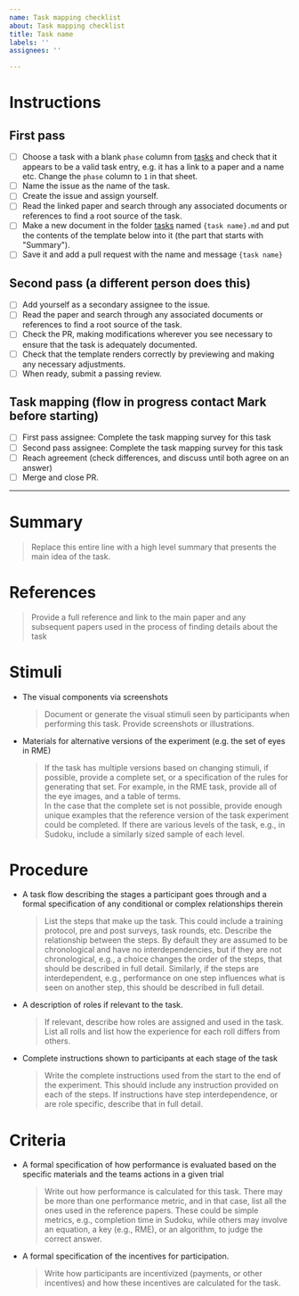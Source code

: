 ```yaml
---
name: Task mapping checklist
about: Task mapping checklist
title: Task name
labels: ''
assignees: ''

---
```


# Instructions
## First pass
- [ ] Choose a task with a blank `phase` column from [tasks](https://docs.google.com/spreadsheets/d/1r6JphHOM8K_dCrdX9ESx_05oYGtPVyVejxKBL1B3VL0/edit#gid=1644218186) and check that it appears to be a valid task entry, e.g. it has a link to a paper and a name etc. Change the `phase` column to `1` in that sheet.
- [ ] Name the issue as the name of the task.
- [ ] Create the issue and assign yourself.
- [ ] Read the linked paper and search through any associated documents or references to find a root source of the task. 
- [ ] Make a new document in the folder [tasks](https://github.com/Watts-Lab/task-mapping/tree/master/tasks) named `{task name}.md` and put the contents of the template below into it (the part that starts with "Summary").
- [ ] Save it and add a pull request with the name and message `{task name}`

## Second pass (a different person does this)
- [ ] Add yourself as a secondary assignee to the issue.
- [ ] Read the paper and search through any associated documents or references to find a root source of the task. 
- [ ] Check the PR, making modifications wherever you see necessary to ensure that the task is adequately documented.
- [ ] Check that the template renders correctly by previewing and making any necessary adjustments.
- [ ] When ready, submit a passing review.

## Task mapping (flow in progress contact Mark before starting)
- [ ] First pass assignee: Complete the task mapping survey for this task
- [ ] Second pass assignee: Complete the task mapping survey for this task
- [ ] Reach agreement (check differences, and discuss until both agree on an answer)
- [ ] Merge and close PR.

- - - 
# Summary
> Replace this entire line with a high level summary that presents the main idea of the task.

# References
> Provide a full reference and link to the main paper and any subsequent papers used in the process of finding details about the task

# Stimuli
- The visual components via screenshots
  > Document or generate the visual stimuli seen by participants when performing this task. Provide screenshots or illustrations.
- Materials for alternative versions of the experiment (e.g. the set of eyes in RME)
  > If the task has multiple versions based on changing stimuli, if possible, provide a complete set, or a specification of the rules for generating that set. For example, in the RME task, provide all of the eye images, and a table of terms.  
  > In the case that the complete set is not possible, provide enough unique examples that the reference version of the task experiment could be completed. If there are various levels of the task, e.g., in Sudoku, include a similarly sized sample of each level.

# Procedure
- A task flow describing the stages a participant goes through and a formal specification of any conditional or complex relationships therein
  > List the steps that make up the task. This could include a training protocol, pre and post surveys, task rounds, etc.
  > Describe the relationship between the steps. By default they are assumed to be chronological and have no interdependencies, but if they are not chronological, e.g., a choice changes the order of the steps, that should be described in full detail. Similarly, if the steps are interdependent, e.g., performance on one step influences what is seen on another step, this should be described in full detail.
- A description of roles if relevant to the task.
  > If relevant, describe how roles are assigned and used in the task. List all rolls and list how the experience for each roll differs from others.
- Complete instructions shown to participants at each stage of the task
  > Write the complete instructions used from the start to the end of the experiment. This should include any instruction provided on each of the steps. If instructions have step interdependence, or are role specific, describe that in full detail.

# Criteria
- A formal specification of how performance is evaluated based on the specific materials and the teams actions in a given trial
  > Write out how performance is calculated for this task. There may be more than one performance metric, and in that case, list all the ones used in the reference papers. These could be simple metrics, e.g., completion time in Sudoku, while others may involve an equation, a key (e.g., RME), or an algorithm, to judge the correct answer.
- A formal specification of the incentives for participation.
  > Write how participants are incentivized (payments, or other incentives) and how these incentives are calculated for the task.
